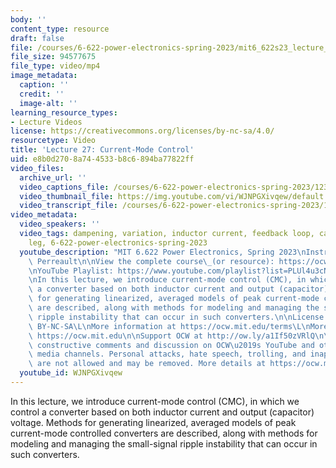 ```yaml
---
body: ''
content_type: resource
draft: false
file: /courses/6-622-power-electronics-spring-2023/mit6_622s23_lecture_27_360p_16_9.mp4
file_size: 94577675
file_type: video/mp4
image_metadata:
  caption: ''
  credit: ''
  image-alt: ''
learning_resource_types:
- Lecture Videos
license: https://creativecommons.org/licenses/by-nc-sa/4.0/
resourcetype: Video
title: 'Lecture 27: Current-Mode Control'
uid: e8b0d270-8a74-4533-b8c6-894ba77822ff
video_files:
  archive_url: ''
  video_captions_file: /courses/6-622-power-electronics-spring-2023/123jNGP0lbJVrIsApzpsz3HQOcpQXsU4o_transcript.webvtt
  video_thumbnail_file: https://img.youtube.com/vi/WJNPGXivqew/default.jpg
  video_transcript_file: /courses/6-622-power-electronics-spring-2023/123jNGP0lbJVrIsApzpsz3HQOcpQXsU4o_transcript.pdf
video_metadata:
  video_speakers: ''
  video_tags: dampening, variation, inductor current, feedback loop, capacitor, damping
    leg, 6-622-power-electronics-spring-2023
  youtube_description: "MIT 6.622 Power Electronics, Spring 2023\nInstructor: David\
    \ Perreault\n\nView the complete course\_(or resource): https://ocw.mit.edu/courses/6-622-power-electronics-spring-2023/\L\
    \nYouTube Playlist: https://www.youtube.com/playlist?list=PLUl4u3cNGP62UTc77mJoubhDELSC8lfR0\n\
    \nIn this lecture, we introduce current-mode control (CMC), in which we control\
    \ a converter based on both inductor current and output (capacitor) voltage. Methods\
    \ for generating linearized, averaged models of peak current-mode controlled converters\
    \ are described, along with methods for modeling and managing the small-signal\
    \ ripple instability that can occur in such converters.\n\nLicense: Creative Commons\
    \ BY-NC-SA\L\nMore information at https://ocw.mit.edu/terms\L\nMore courses at\
    \ https://ocw.mit.edu\n\nSupport OCW at http://ow.ly/a1If50zVRlQ\n\nWe encourage\
    \ constructive comments and discussion on OCW\u2019s YouTube and other social\
    \ media channels. Personal attacks, hate speech, trolling, and inappropriate comments\
    \ are not allowed and may be removed. More details at https://ocw.mit.edu/comments.\n"
  youtube_id: WJNPGXivqew
---
```

In this lecture, we introduce current-mode control (CMC), in which we control a converter based on both inductor current and output (capacitor) voltage. Methods for generating linearized, averaged models of peak current-mode controlled converters are described, along with methods for modeling and managing the small-signal ripple instability that can occur in such converters.